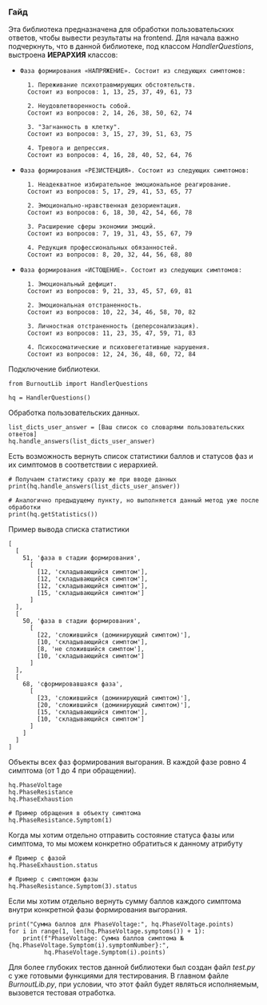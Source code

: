 ### Гайд
Эта библиотека предназначена для обработки пользовательских ответов, чтобы вывести результаты на frontend. Для начала важно подчеркнуть, что в данной библиотеке, под классом _HandlerQuestions_, выстроена **ИЕРАРХИЯ** классов:
*     Фаза формирования «НАПРЯЖЕНИЕ». Состоит из следующих симптомов:

        1. Переживание психотравмирующих обстоятельств. 
        Состоит из вопросов: 1, 13, 25, 37, 49, 61, 73

        2. Неудовлетворенность собой. 
        Состоит из вопросов: 2, 14, 26, 38, 50, 62, 74

        3. "Загнанность в клетку". 
        Состоит из вопросов: 3, 15, 27, 39, 51, 63, 75

        4. Тревога и депрессия. 
        Состоит из вопросов: 4, 16, 28, 40, 52, 64, 76

*     Фаза формирования «РЕЗИСТЕНЦИЯ». Состоит из следующих симптомов:

        1. Неадекватное избирательное эмоциональное реагирование. 
        Состоит из вопросов: 5, 17, 29, 41, 53, 65, 77

        2. Эмоционально-нравственная дезориентация. 
        Состоит из вопросов: 6, 18, 30, 42, 54, 66, 78

        3. Расширение сферы экономии эмоций. 
        Состоит из вопросов: 7, 19, 31, 43, 55, 67, 79

        4. Редукция профессиональных обязанностей. 
        Состоит из вопросов: 8, 20, 32, 44, 56, 68, 80   

*     Фаза формирования «ИСТОЩЕНИЕ». Состоит из следующих симптомов:

        1. Эмоциональный дефицит. 
        Состоит из вопросов: 9, 21, 33, 45, 57, 69, 81

        2. Эмоциональная отстраненность. 
        Состоит из вопросов: 10, 22, 34, 46, 58, 70, 82

        3. Личностная отстраненность (деперсонализация). 
        Состоит из вопросов: 11, 23, 35, 47, 59, 71, 83

        4. Психосоматические и психовегетативные нарушения. 
        Состоит из вопросов: 12, 24, 36, 48, 60, 72, 84

Подключение библиотеки.

    from BurnoutLib import HandlerQuestions
    
    hq = HandlerQuestions()

Обработка пользовательских данных.
    
    list_dicts_user_answer = [Ваш список со словарями пользовательских ответов]
    hq.handle_answers(list_dicts_user_answer)

Есть возможность вернуть список статистики баллов и статусов фаз и их симптомов в соответствии с иерархией. 
    
    # Получаем статистику сразу же при вводе данных
    print(hq.handle_answers(list_dicts_user_answer))

    # Аналогично предыдущему пункту, но выполняется данный метод уже после обработки
    print(hq.getStatistics())

Пример вывода списка статистики 

    [
      [
        51, 'фаза в стадии формирования', 
          [
            [12, 'складывающийся симптом'],
            [12, 'складывающийся симптом'], 
            [12, 'складывающийся симптом'], 
            [15, 'складывающийся симптом']
          ]
      ], 
      [
        50, 'фаза в стадии формирования', 
          [
            [22, 'сложившийся (доминирующий симптом)'], 
            [10, 'складывающийся симптом'], 
            [8, 'не сложившийся симптом'], 
            [10, 'складывающийся симптом']
          ]
      ], 
      [
        68, 'сформировавшаяся фаза', 
          [
            [23, 'сложившийся (доминирующий симптом)'], 
            [20, 'сложившийся (доминирующий симптом)'], 
            [15, 'складывающийся симптом'], 
            [10, 'складывающийся симптом']
          ]
        ]
      ]
    ]

Объекты всех фаз формирования выгорания. В каждой фазе ровно 4 симптома (от 1 до 4 при обращении).

    hq.PhaseVoltage
    hq.PhaseResistance
    hq.PhaseExhaustion
    
    # Пример обращения в объекту симптома
    hq.PhaseResistance.Symptom(1)

Когда мы хотим отдельно отправить состояние статуса фазы или симптома, то мы можем конкретно обратиться к данному атрибуту
    
    # Пример с фазой
    hq.PhaseExhaustion.status
    
    # Пример с симптомом фазы
    hq.PhaseResistance.Symptom(3).status

Если мы хотим отдельно вернуть сумму баллов каждого симптома внутри конкретной фазы формирования выгорания.
    
    print("Сумма баллов для PhaseVoltage:", hq.PhaseVoltage.points)
    for i in range(1, len(hq.PhaseVoltage.symptoms()) + 1):
        print(f"PhaseVoltage: Сумма баллов симптома №{hq.PhaseVoltage.Symptom(i).symptomNumber}:",
              hq.PhaseVoltage.Symptom(i).points)

Для более глубоких тестов данной библиотеки был создан файл _test.py_ с уже готовыми функциями для тестирования.
В главном файле _BurnoutLib.py_, при условии, что этот файл будет являться исполняемым, вызовется тестовая отработка.